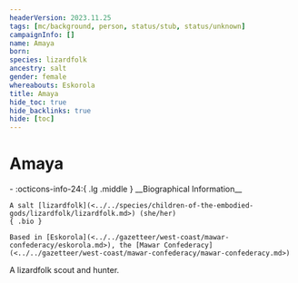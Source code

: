 ```yaml
---
headerVersion: 2023.11.25
tags: [mc/background, person, status/stub, status/unknown]
campaignInfo: []
name: Amaya
born:
species: lizardfolk
ancestry: salt
gender: female
whereabouts: Eskorola
title: Amaya
hide_toc: true
hide_backlinks: true
hide: [toc]
---
```

# Amaya
<div class="grid cards ext-narrow-margin ext-one-column" markdown>
- :octicons-info-24:{ .lg .middle } __Biographical Information__

    A salt [lizardfolk](<../../species/children-of-the-embodied-gods/lizardfolk/lizardfolk.md>) (she/her)  
    { .bio }

    Based in [Eskorola](<../../gazetteer/west-coast/mawar-confederacy/eskorola.md>), the [Mawar Confederacy](<../../gazetteer/west-coast/mawar-confederacy/mawar-confederacy.md>)
</div>


A lizardfolk scout and hunter.